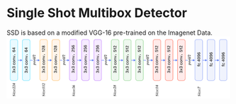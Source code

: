 # Single Shot Multibox Detector

SSD is based on a modified VGG-16 pre-trained on the Imagenet Data. 
![alt VGG-16 architecture](vgg16.png "VGG 16 architecture")

